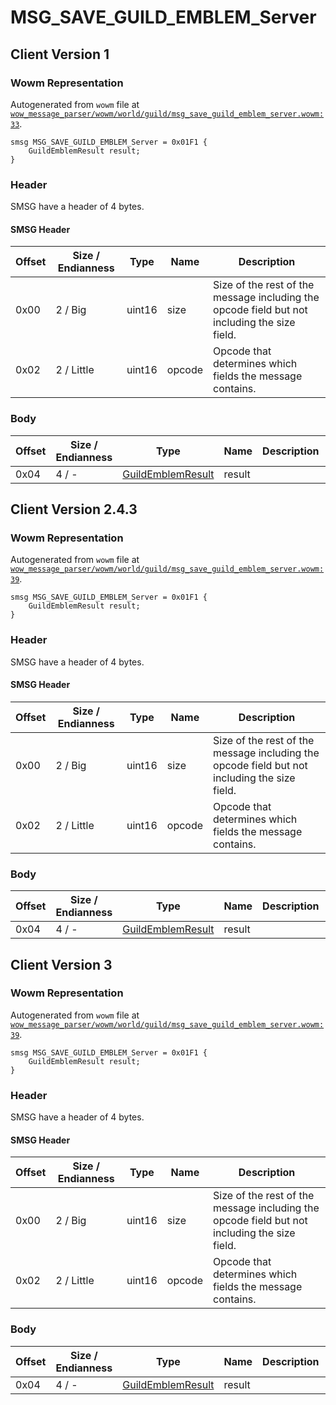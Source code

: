 # MSG_SAVE_GUILD_EMBLEM_Server

## Client Version 1

### Wowm Representation

Autogenerated from `wowm` file at [`wow_message_parser/wowm/world/guild/msg_save_guild_emblem_server.wowm:33`](https://github.com/gtker/wow_messages/tree/main/wow_message_parser/wowm/world/guild/msg_save_guild_emblem_server.wowm#L33).
```rust,ignore
smsg MSG_SAVE_GUILD_EMBLEM_Server = 0x01F1 {
    GuildEmblemResult result;
}
```
### Header

SMSG have a header of 4 bytes.

#### SMSG Header

| Offset | Size / Endianness | Type   | Name   | Description |
| ------ | ----------------- | ------ | ------ | ----------- |
| 0x00   | 2 / Big           | uint16 | size   | Size of the rest of the message including the opcode field but not including the size field.|
| 0x02   | 2 / Little        | uint16 | opcode | Opcode that determines which fields the message contains.|

### Body

| Offset | Size / Endianness | Type | Name | Description | Comment |
| ------ | ----------------- | ---- | ---- | ----------- | ------- |
| 0x04 | 4 / - | [GuildEmblemResult](guildemblemresult.md) | result |  |  |

## Client Version 2.4.3

### Wowm Representation

Autogenerated from `wowm` file at [`wow_message_parser/wowm/world/guild/msg_save_guild_emblem_server.wowm:39`](https://github.com/gtker/wow_messages/tree/main/wow_message_parser/wowm/world/guild/msg_save_guild_emblem_server.wowm#L39).
```rust,ignore
smsg MSG_SAVE_GUILD_EMBLEM_Server = 0x01F1 {
    GuildEmblemResult result;
}
```
### Header

SMSG have a header of 4 bytes.

#### SMSG Header

| Offset | Size / Endianness | Type   | Name   | Description |
| ------ | ----------------- | ------ | ------ | ----------- |
| 0x00   | 2 / Big           | uint16 | size   | Size of the rest of the message including the opcode field but not including the size field.|
| 0x02   | 2 / Little        | uint16 | opcode | Opcode that determines which fields the message contains.|

### Body

| Offset | Size / Endianness | Type | Name | Description | Comment |
| ------ | ----------------- | ---- | ---- | ----------- | ------- |
| 0x04 | 4 / - | [GuildEmblemResult](guildemblemresult.md) | result |  |  |

## Client Version 3

### Wowm Representation

Autogenerated from `wowm` file at [`wow_message_parser/wowm/world/guild/msg_save_guild_emblem_server.wowm:39`](https://github.com/gtker/wow_messages/tree/main/wow_message_parser/wowm/world/guild/msg_save_guild_emblem_server.wowm#L39).
```rust,ignore
smsg MSG_SAVE_GUILD_EMBLEM_Server = 0x01F1 {
    GuildEmblemResult result;
}
```
### Header

SMSG have a header of 4 bytes.

#### SMSG Header

| Offset | Size / Endianness | Type   | Name   | Description |
| ------ | ----------------- | ------ | ------ | ----------- |
| 0x00   | 2 / Big           | uint16 | size   | Size of the rest of the message including the opcode field but not including the size field.|
| 0x02   | 2 / Little        | uint16 | opcode | Opcode that determines which fields the message contains.|

### Body

| Offset | Size / Endianness | Type | Name | Description | Comment |
| ------ | ----------------- | ---- | ---- | ----------- | ------- |
| 0x04 | 4 / - | [GuildEmblemResult](guildemblemresult.md) | result |  |  |

